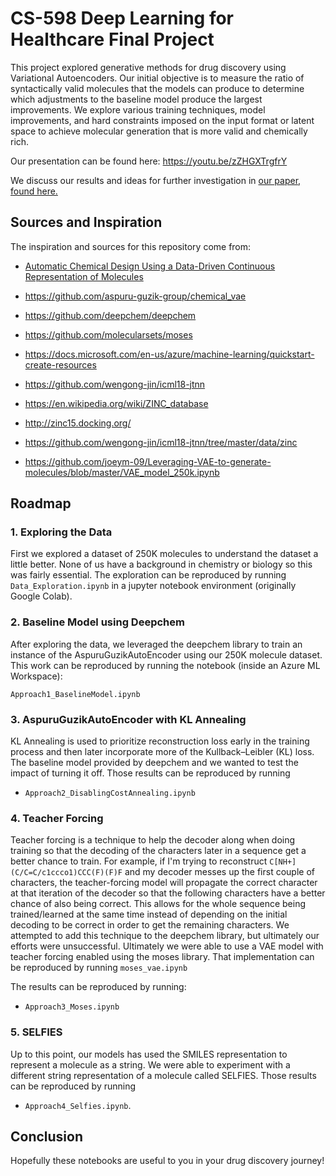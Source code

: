 CS-598 Deep Learning for Healthcare Final Project
==================================================

This project explored generative methods for drug discovery
using Variational Autoencoders. Our initial objective is to measure the ratio of
syntactically valid molecules that the models can produce to determine which
adjustments to the baseline model produce the largest improvements. We explore various
training techniques, model improvements, and hard constraints imposed on the input format
or latent space to achieve molecular generation that is more valid and chemically rich.


Our presentation can be found here: https://youtu.be/zZHGXTrgfrY

We discuss our results and ideas for further investigation in [our paper, found here.](https://github.com/megado123/drug-discovery-vae/blob/main/Paper_Drug_Discovery_VAE.pdf)


Sources and Inspiration
-----------------------

The inspiration and sources for this repository come from:
- [Automatic Chemical Design Using a Data-Driven Continuous Representation of
Molecules](https://arxiv.org/abs/1610.02415)

- <https://github.com/aspuru-guzik-group/chemical_vae>

- <https://github.com/deepchem/deepchem>

- <https://github.com/molecularsets/moses>

- <https://docs.microsoft.com/en-us/azure/machine-learning/quickstart-create-resources>

- <https://github.com/wengong-jin/icml18-jtnn>

- <https://en.wikipedia.org/wiki/ZINC_database>

- <http://zinc15.docking.org/>

- <https://github.com/wengong-jin/icml18-jtnn/tree/master/data/zinc>

- https://github.com/joeym-09/Leveraging-VAE-to-generate-molecules/blob/master/VAE_model_250k.ipynb

Roadmap
-------

### 1. Exploring the Data

First we explored a dataset of 250K molecules to understand the dataset a little
better. None of us have a background in chemistry or biology so this was fairly
essential. The exploration can be reproduced by running `Data_Exploration.ipynb`
in a jupyter notebook environment (originally Google Colab).

### 2. Baseline Model using Deepchem

After exploring the data, we leveraged the deepchem library to train an instance
of the AspuruGuzikAutoEncoder using our 250K molecule dataset. This work can be
reproduced by running the notebook (inside an Azure ML Workspace):

`Approach1_BaselineModel.ipynb`

### 3. AspuruGuzikAutoEncoder with KL Annealing

KL Annealing is used to prioritize reconstruction loss early in the training
process and then later incorporate more of the Kullback–Leibler (KL) loss. The
baseline model provided by deepchem and we wanted to test the impact of turning
it off. Those results can be reproduced by running

- `Approach2_DisablingCostAnnealing.ipynb`

### 4. Teacher Forcing

Teacher forcing is a technique to help the decoder along when doing training so
that the decoding of the characters later in a sequence get a better chance to
train. For example, if I'm trying to reconstruct
`C[NH+](C/C=C/c1ccco1)CCC(F)(F)F` and my decoder messes up the first couple of
characters, the teacher-forcing model will propagate the correct character at
that iteration of the decoder so that the following characters have a better
chance of also being correct. This allows for the whole sequence being
trained/learned at the same time instead of depending on the initial decoding to
be correct in order to get the remaining characters. We attempted to add this
technique to the deepchem library, but ultimately our efforts were unsuccessful.
Ultimately we were able to use a VAE model with teacher forcing enabled using
the moses library. That implementation can be reproduced by running
`moses_vae.ipynb`

The results can be reproduced by running:

- `Approach3_Moses.ipynb`

### 5. SELFIES

Up to this point, our models has used the SMILES representation to represent a
molecule as a string. We were able to experiment with a different string
representation of a molecule called SELFIES. Those results can be reproduced by
running 

- `Approach4_Selfies.ipynb`.

Conclusion
----------

Hopefully these notebooks are useful to you in your drug discovery journey!
